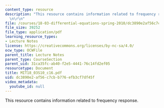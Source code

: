 ```yaml
---
content_type: resource
description: "This resource contains information related to frequency response. \r\
  \n\r\n"
file: /courses/18-03-differential-equations-spring-2010/dc3890e2af56c7cbb776efb3cf7df45f_MIT18_03S10_c16.pdf
file_size: 39252
file_type: application/pdf
learning_resource_types:
- Lecture Notes
license: https://creativecommons.org/licenses/by-nc-sa/4.0/
ocw_type: OCWFile
parent_title: Lecture Notes
parent_type: CourseSection
parent_uid: 31ca35fc-ab40-f2e5-4441-76c14fd2ef05
resourcetype: Document
title: MIT18_03S10_c16.pdf
uid: dc3890e2-af56-c7cb-b776-efb3cf7df45f
video_metadata:
  youtube_id: null
---
```

This resource contains information related to frequency response. 

